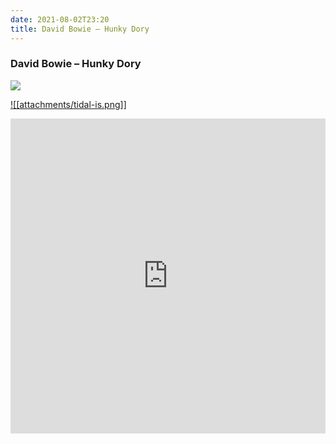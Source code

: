 ```yaml
---
date: 2021-08-02T23:20
title: David Bowie – Hunky Dory
---
```

### David Bowie – Hunky Dory
[![](https://img.discogs.com/gRYT_CxIEx-kXSLc0uy1URj_TL4=/fit-in/497x487/filters:strip_icc():format(jpeg):mode_rgb():quality(90)/discogs-images/R-12124906-1528803568-7705.jpeg.jpg)][1] 

[1]: https://www.discogs.com/release/12124906
[3]: https://listen.tidal.com/album/51161418

[![[attachments/tidal-is.png]]][3]

<div style="position: relative; padding-bottom: 100%; height: 0; overflow: hidden; max-width: 100%;"><iframe src="https://embed.tidal.com/albums/51161418?layout=gridify" frameborder= "0" allowfullscreen style="position: absolute; top: 0; left: 0; width: 100%; height: 1px; min-height: 100%; margin: 0 auto;"></iframe></div>